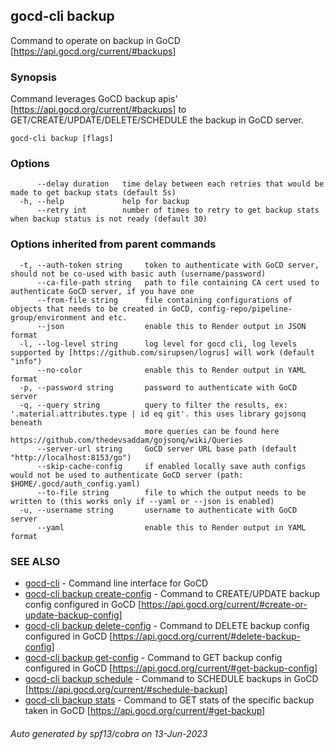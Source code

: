## gocd-cli backup

Command to operate on backup in GoCD [https://api.gocd.org/current/#backups]

### Synopsis

Command leverages GoCD backup apis' [https://api.gocd.org/current/#backups] to 
GET/CREATE/UPDATE/DELETE/SCHEDULE the backup in GoCD server.

```
gocd-cli backup [flags]
```

### Options

```
      --delay duration   time delay between each retries that would be made to get backup stats (default 5s)
  -h, --help             help for backup
      --retry int        number of times to retry to get backup stats when backup status is not ready (default 30)
```

### Options inherited from parent commands

```
  -t, --auth-token string     token to authenticate with GoCD server, should not be co-used with basic auth (username/password)
      --ca-file-path string   path to file containing CA cert used to authenticate GoCD server, if you have one
      --from-file string      file containing configurations of objects that needs to be created in GoCD, config-repo/pipeline-group/environment and etc.
      --json                  enable this to Render output in JSON format
  -l, --log-level string      log level for gocd cli, log levels supported by [https://github.com/sirupsen/logrus] will work (default "info")
      --no-color              enable this to Render output in YAML format
  -p, --password string       password to authenticate with GoCD server
  -q, --query string          query to filter the results, ex: '.material.attributes.type | id eq git'. this uses library gojsonq beneath
                              more queries can be found here https://github.com/thedevsaddam/gojsonq/wiki/Queries
      --server-url string     GoCD server URL base path (default "http://localhost:8153/go")
      --skip-cache-config     if enabled locally save auth configs would not be used to authenticate GoCD server (path: $HOME/.gocd/auth_config.yaml)
      --to-file string        file to which the output needs to be written to (this works only if --yaml or --json is enabled)
  -u, --username string       username to authenticate with GoCD server
      --yaml                  enable this to Render output in YAML format
```

### SEE ALSO

* [gocd-cli](gocd-cli.md)	 - Command line interface for GoCD
* [gocd-cli backup create-config](gocd-cli_backup_create-config.md)	 - Command to CREATE/UPDATE backup config configured in GoCD [https://api.gocd.org/current/#create-or-update-backup-config]
* [gocd-cli backup delete-config](gocd-cli_backup_delete-config.md)	 - Command to DELETE backup config configured in GoCD [https://api.gocd.org/current/#delete-backup-config]
* [gocd-cli backup get-config](gocd-cli_backup_get-config.md)	 - Command to GET backup config configured in GoCD [https://api.gocd.org/current/#get-backup-config]
* [gocd-cli backup schedule](gocd-cli_backup_schedule.md)	 - Command to SCHEDULE backups in GoCD [https://api.gocd.org/current/#schedule-backup]
* [gocd-cli backup stats](gocd-cli_backup_stats.md)	 - Command to GET stats of the specific backup taken in GoCD [https://api.gocd.org/current/#get-backup]

###### Auto generated by spf13/cobra on 13-Jun-2023

